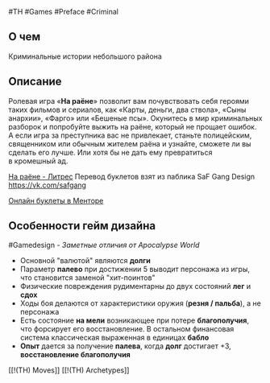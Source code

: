 #TH #Games #Preface #Criminal

## О чем
Криминальные истории небольшого района

## Описание

Ролевая игра «**На раёне**» позволит вам почувствовать себя героями таких фильмов и сериалов, как «Карты, деньги, два ствола», «Сыны анархии», «Фарго» или «Бешеные псы». Окунитесь в мир криминальных разборок и попробуйте выжить на раёне, который не прощает ошибок. А если игра за преступника вас не привлекает, станьте полицейским, священником или обычным жителем раёна и узнайте, сможете ли вы сделать его лучше. Или хотя бы не дать ему превратиться в кромешный ад.

[На раёне  - Литрес](https://www.litres.ru/book/dzheyms-allen/na-raene-18151333/chitat-onlayn/)
Перевод буклетов взят из паблика SaF Gang Design  https://vk.com/safgang

[Онлайн буклеты в Менторе](https://pbta.gmentor.ru/vfc7d049b8aa0cc9deb866ac6447bc5ee)

## Особенности гейм дизайна
#Gamedesign *- Заметные отличия от Apocalypse World*

- Основной "валютой" являются **долги** 
- Параметр **палево** при достижении 5 выводит персонажа из игры, что становится заменой "хит-поинтов"
- Физические повреждения рудиментарны до двух состояний **лег** и **сдох**
- Ходы боя делаются от характеристики оружия  (**резня / пальба**), а не персонажа
- Есть состояние **на мели** возникающее при потере **благополучия**, что форсирует его восстановление. В остальном финансовая система классическая выраженная в единицах **бабло**
- **Опыт** дается за получение **палева**, когда **долг** достигает +3, **восстановление благополучия**


[[!(TH) Moves]]
[[!(TH) Archetypes]]